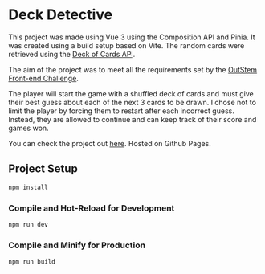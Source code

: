 # Deck Detective

This project was made using Vue 3 using the Composition API and Pinia. It was created using a build setup based on Vite. The random cards were retrieved using the [Deck of Cards API](https://www.deckofcardsapi.com/).


The aim of the project was to meet all the requirements set by the [OutStem Front-end Challenge](https://github.com/AES-Outreach/Fall-2023-Coop-Interviews).

The player will start the game with a shuffled deck of cards and must give their best guess about each of the next 3 cards to be drawn. I chose not to limit the player by forcing them to restart after each incorrect guess. Instead, they are allowed to continue and can keep track of their score and games won.

You can check the project out [here](https://khaledelbasiouni.github.io/Deck-Detective/). Hosted on Github Pages.

## Project Setup

```sh
npm install
```

### Compile and Hot-Reload for Development

```sh
npm run dev
```

### Compile and Minify for Production

```sh
npm run build
```
